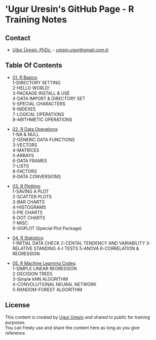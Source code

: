 # 'Ugur Uresin's GitHub Page - R Training Notes

## Contact
* [Uğur Üresin, PhDc.](https://github.com/ugururesin) - [uresin.ugur@gmail.com.tr](mailto:uresin.ugur@gmail.com.tr)

## Table Of Contents

* [01. R Basics](https://github.com/ugururesin/R_Training/blob/master/01_R_Basics.R):  
 1-DIRECTORY SETTING  
 2-HELLO WORLD!  
 3-PACKAGE INSTALL & USE  
 4-DATA IMPORT & DIRECTORY SET  
 5-SPECIAL CHARACTERS  
 6-INDEXES  
 7-LOGICAL OPERATIONS  
 8-ARITHMETIC OPERATIONS  

* [02. R Data Operations](https://github.com/ugururesin/R_Training/blob/master/02_R_DataOperations.R):  
1-NA & NULL  
2-GENERIC DATA FUNCTIONS  
3-VECTORS  
4-MATRICES  
5-ARRAYS  
6-DATA FRAMES  
7-LISTS  
8-FACTORS  
9-DATA CONVERSIONS  

* [03. R Plotting](https://github.com/ugururesin/R_Training/blob/master/03_R_Plotting.R):  
1-SAVING A PLOT  
2-SCATTER PLOTS  
3-BAR CHARTS  
4-HISTOGRAMS  
5-PIE CHARTS  
6-DOT CHARTS  
7-MISC  
8-GGPLOT (Special Plot Package)  

* [04. R Statistics](https://github.com/ugururesin/R_Training/blob/master/03_R_Plotting.R):  
1-INITIAL DATA CHECK
2-CENTAL TENDENCY AND VARIABILITY
3-RELATIVE STANDING
4-t TESTS
5-ANOVA
6-CORRELATION & REGRESSION

* [05. R Machine Learning Codes](https://github.com/ugururesin/R_Training/blob/master/03_R_Plotting.R):  
1-SIMPLE LINEAR REGRESSION  
2-DECISION TREES  
3-Simple kNN ALGORITHM  
4-CONVOLUTIONAL NEURAL NETWORK  
5-RANDOM-FOREST ALGORITHM  


## License
This content is created by [Ugur Uresin](mailto:uresin.ugur@gmail.com) and shared to public for training purposes.  
You can freely use and share the content here as long as you give reference.